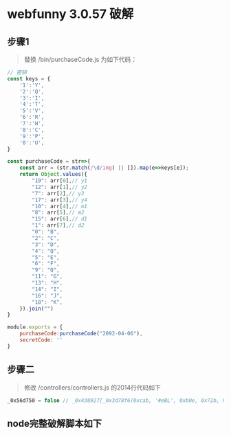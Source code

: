 # webfunny 3.0.57 破解

## 步骤1

> 替换 /bin/purchaseCode.js 为如下代码：

```js
// 密钥
const keys = {
    '1':'Y',
    '2':'Q',
    '3':'I',
    '4':'T',
    '5':'V',
    '6':'R',
    '7':'H',
    '8':'C',
    '9':'P',
    '0':'U',
}

const purchaseCode = str=>{
    const arr = (str.match(/\d/img) || []).map(e=>keys[e]);
    return Object.values({
        "19": arr[0],// y1
        "12": arr[1],// y2
        "7": arr[2],// y3
        "17": arr[3],// y4
        "10": arr[4],// m1
        "8": arr[5],// m2
        "15": arr[6],// d1
        "1": arr[7],// d2
        "0": "B",
        "2": "C",
        "3": "D",
        "4": "Q",
        "5": "E",
        "6": "F",
        "9": "Q",
        "11": "G",
        "13": "H",
        "14": "I",
        "16": "J",
        "18": "K",
    }).join("")
}

module.exports = {
    purchaseCode:purchaseCode("2092-04-06"),
    secretCode: ''
}
```

## 步骤二

> 修改 /controllers/controllers.js 的2014行代码如下


```js
_0x56d750 = false // _0x438927[_0x3d78f6(0xcab, '#eBL', 0xb0e, 0x72b, 0xd08)];
```


## node完整破解脚本如下

